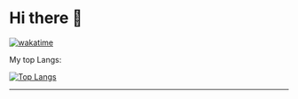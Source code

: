 
# Hi there 👋


[![wakatime](https://wakatime.com/badge/user/2bf2e903-0def-43b0-896c-fd20e6028fbb.svg)](https://wakatime.com/@2bf2e903-0def-43b0-896c-fd20e6028fbb)


My top Langs:

[![Top Langs](https://github-readme-stats.vercel.app/api/top-langs/?username=Dario-Castiglione)](https://github.com/Dario-Castiglione/github-readme-stats)

<hr>
